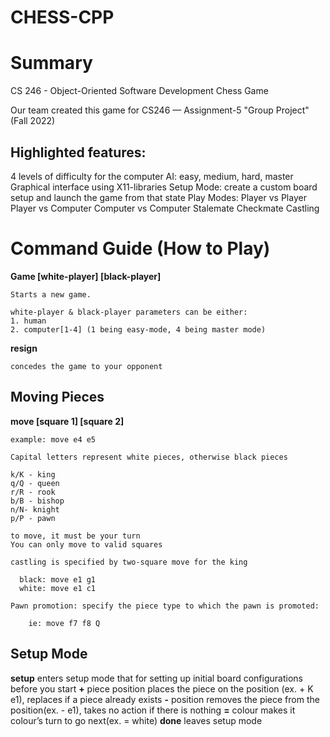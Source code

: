 # CHESS-CPP

# Summary
CS 246 - Object-Oriented Software Development Chess Game

Our team created this game for CS246 — Assignment-5 "Group Project" (Fall 2022)

## Highlighted features:

4 levels of difficulty for the computer AI: easy, medium, hard, master
Graphical interface using X11-libraries 
Setup Mode: create a custom board setup and launch the game from that state 
Play Modes: 
  Player vs Player
  Player vs Computer
  Computer vs Computer
Stalemate
Checkmate
Castling 

# Command Guide (How to Play)


  **Game [white-player] [black-player]**

    Starts a new game. 
    
    white-player & black-player parameters can be either: 
    1. human
    2. computer[1-4] (1 being easy-mode, 4 being master mode)  

  **resign**
  
    concedes the game to your opponent
    
## Moving Pieces 
 
  **move [square 1] [square 2]**
  
    example: move e4 e5 

    Capital letters represent white pieces, otherwise black pieces

    k/K - king
    q/Q - queen
    r/R - rook 
    b/B - bishop
    n/N- knight
    p/P - pawn

    to move, it must be your turn 
    You can only move to valid squares

    castling is specified by two-square move for the king

      black: move e1 g1
      white: move e1 c1
      
    Pawn promotion: specify the piece type to which the pawn is promoted: 
    
        ie: move f7 f8 Q 

## Setup Mode
  **setup**
    enters setup mode that for setting up initial board configurations before you start
  **+**
      piece position places the piece on the position (ex. + K e1), replaces if a piece already exists
  **-**
      position removes the piece from the position(ex. - e1), takes no action if there is nothing
  **=**
      colour makes it colour’s turn to go next(ex. = white)
  **done**
      leaves setup mode


